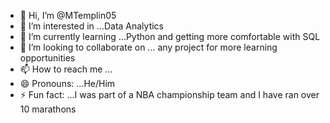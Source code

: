 - 👋 Hi, I’m @MTemplin05
- 👀 I’m interested in ...Data Analytics
- 🌱 I’m currently learning ...Python and getting more comfortable with SQL
- 💞️ I’m looking to collaborate on ... any project for more learning opportunities
- 📫 How to reach me ...
- 😄 Pronouns: ...He/Him
- ⚡ Fun fact: ...I was part of a NBA championship team and I have ran over 10 marathons

<!---
MTemplin05/MTemplin05 is a ✨ special ✨ repository because its `README.md` (this file) appears on your GitHub profile.
You can click the Preview link to take a look at your changes.
--->
